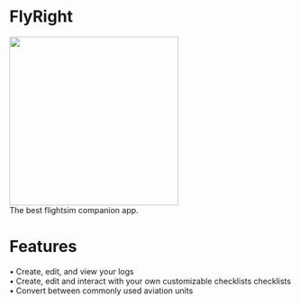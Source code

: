 # FlyRight
<img src="https://github.com/user-attachments/assets/efb0dced-ba7a-4537-ab57-0dc7c8951a30" width=300 height=300 /> <br/>
The best flightsim companion app.

# Features
• Create, edit, and view your logs <br/>
• Create, edit and interact with your own customizable checklists checklists <br/>
• Convert between commonly used aviation units <br/>

